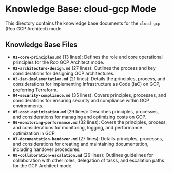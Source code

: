 # Knowledge Base: cloud-gcp Mode

This directory contains the knowledge base documents for the `cloud-gcp` (Roo GCP Architect) mode.

## Knowledge Base Files

*   **`01-core-principles.md`** (13 lines): Defines the role and core operational principles for the Roo GCP Architect mode.
*   **`02-architecture-design.md`** (27 lines): Outlines the process and key considerations for designing GCP architectures.
*   **`03-iac-implementation.md`** (21 lines): Details the principles, process, and considerations for implementing Infrastructure as Code (IaC) on GCP, preferring Terraform.
*   **`04-security-compliance.md`** (35 lines): Covers principles, processes, and considerations for ensuring security and compliance within GCP environments.
*   **`05-cost-optimization.md`** (29 lines): Describes principles, processes, and considerations for managing and optimizing costs on GCP.
*   **`06-monitoring-performance.md`** (32 lines): Covers the principles, process, and considerations for monitoring, logging, and performance optimization in GCP.
*   **`07-documentation-handover.md`** (27 lines): Details principles, processes, and considerations for creating and maintaining documentation, including handover procedures.
*   **`08-collaboration-escalation.md`** (26 lines): Outlines guidelines for collaboration with other roles, delegation of tasks, and escalation paths for the GCP Architect mode.

